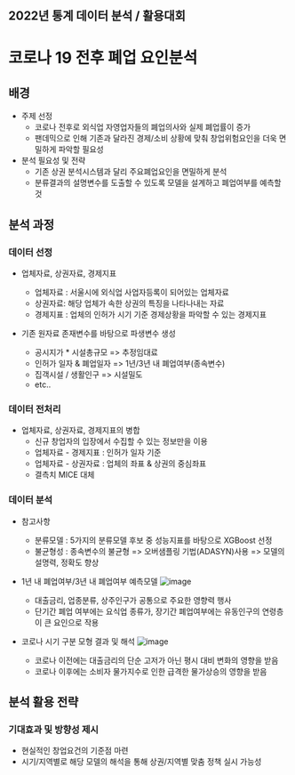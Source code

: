 ## 2022년 통계 데이터 분석 / 활용대회
# 코로나 19 전후 폐업 요인분석

## 배경
+ 주제 선정
  + 코로나 전후로 외식업 자영업자들의 폐업의사와 실제 폐업률이 증가
  + 팬데믹으로 인해 기존과 달라진 경제/소비 상황에 맞춰 창업위험요인을 더욱 면밀하게 파악할 필요성
+ 분석 필요성 및 전략
  + 기존 상권 분석시스템과 달리 주요폐업요인을 면밀하게 분석
  + 분류결과의 설명변수를 도출할 수 있도록 모델을 설계하고 폐업여부를 예측할 것
  
  
## 분석 과정
### 데이터 선정
  + 업체자료, 상권자료, 경제지표
    + 업체자료 : 서울시에 외식업 사업자등록이 되어있는 업체자료
    + 상권자료: 해당 업체가 속한 상권의 특징을 나타나내는 자료
    + 경제지표 : 업체의 인허가 시기 기준 경제상황을 파악할 수 있는 경제지표
 
 + 기존 원자료 존재변수를 바탕으로 파생변수 생성
    + 공시지가 * 시설총규모 => 추정임대료
    + 인허가 일자 & 폐업일자 => 1년/3년 내 폐업여부(종속변수)
    + 집객시설 / 생활인구 => 시설밀도
    + etc..
 
### 데이터 전처리
+ 업체자료, 상권자료, 경제지표의 병합
  + 신규 창업자의 입장에서 수집할 수 있는 정보만을 이용
  + 업체자료 - 경제지표 : 인허가 일자 기준
  + 업체자료 - 상권자료 : 업체의 좌표 & 상권의 중심좌표 
  + 결측치 MICE 대체

### 데이터 분석
+ 참고사항
  + 분류모델 : 5가지의 분류모델 후보 중 성능지표를 바탕으로 XGBoost 선정
  + 불균형성 : 종속변수의 불균형 => 오버샘플링 기법(ADASYN)사용 => 모델의 설명력, 정확도 향상

+ 1년 내 폐업여부/3년 내 폐업여부 예측모델 
  ![image](https://user-images.githubusercontent.com/69777594/230303556-420f8be2-080e-45f4-adea-7d6380c96508.png)
  + 대출금리, 업종분류, 상주인구가 공통으로 주요한 영향력 행사
  + 단기간 폐업 여부에는 요식업 종류가, 장기간 폐업여부에는 유동인구의 연령층이 큰 요인으로 작용

+ 코로나 시기 구분 모형 결과 및 해석
  ![image](https://user-images.githubusercontent.com/69777594/230304806-e5cbfa8e-2877-42b2-8c9e-f43043eef175.png)
  + 코로나 이전에는 대출금리의 단순 고저가 아닌 평시 대비 변화의 영향을 받음
  + 코로나 이후에는 소비자 물가지수로 인한 급격한 물가상승의 영향을 받음

## 분석 활용 전략
### 기대효과 및 방향성 제시
+ 현실적인 창업요건의 기준점 마련
+ 시기/지역별로 해당 모델의 해석을 통해 상권/지역별 맞춤 정책 실시 가능성


